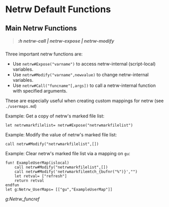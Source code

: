 
# Netrw Default Functions

## Main Netrw Functions
> ##### *:h netrw-call* | *netrw-expose* | *netrw-modify*
Three important netrw functions are:
* Use `netrw#Expose("varname")`          to access netrw-internal (script-local) variables.  
* Use `netrw#Modify("varname",newvalue)` to change netrw-internal variables.  
* Use `netrw#Call("funcname"[,args])`    to call a netrw-internal function with specified arguments.  

These are especially useful when creating custom mappings for netrw (see `./usermaps.md`)

Example: Get a copy of netrw's marked file list:  
```vim
let netrwmarkfilelist= netrw#Expose("netrwmarkfilelist")
```

Example: Modify the value of netrw's marked file list:  
```vim
call netrw#Modify("netrwmarkfilelist",[])
```

Example: Clear netrw's marked file list via a mapping on `gu`:  
```vim
fun! ExampleUserMap(islocal)
    call netrw#Modify("netrwmarkfilelist",[])
    call netrw#Modify('netrwmarkfilemtch_{bufnr("%")}',"")
    let retval= ["refresh"]
    return retval
endfun
let g:Netrw_UserMaps= [["gu","ExampleUserMap"]]
```

*g:Netrw_funcref*

